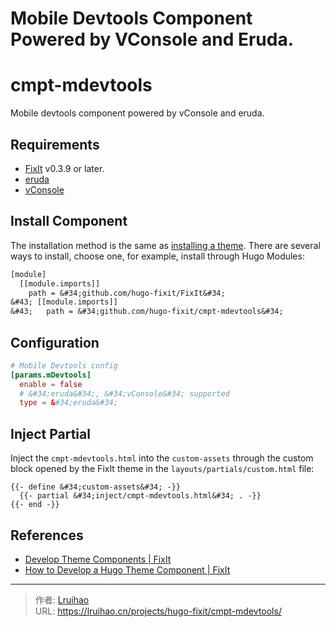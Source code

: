 # Mobile Devtools Component Powered by VConsole and Eruda.

# cmpt-mdevtools

Mobile devtools component powered by vConsole and eruda.

## Requirements

- [FixIt](https://github.com/hugo-fixit/FixIt) v0.3.9 or later.
- [eruda](https://github.com/liriliri/eruda)
- [vConsole](https://github.com/Tencent/vConsole)

## Install Component

The installation method is the same as [installing a theme](https://fixit.lruihao.cn/documentation/installation/). There are several ways to install, choose one, for example, install through Hugo Modules:

```diff
[module]
  [[module.imports]]
    path = &#34;github.com/hugo-fixit/FixIt&#34;
&#43; [[module.imports]]
&#43;   path = &#34;github.com/hugo-fixit/cmpt-mdevtools&#34;
```

## Configuration

```toml
# Mobile Devtools config
[params.mDevtools]
  enable = false
  # &#34;eruda&#34;, &#34;vConsole&#34; supported
  type = &#34;eruda&#34;
```

## Inject Partial

Inject the `cmpt-mdevtools.html` into the `custom-assets` through the custom block opened by the FixIt theme in the `layouts/partials/custom.html` file:

```go-html-template
{{- define &#34;custom-assets&#34; -}}
  {{- partial &#34;inject/cmpt-mdevtools.html&#34; . -}}
{{- end -}}
```

## References

- [Develop Theme Components | FixIt](https://fixit.lruihao.cn/contributing/components/)
- [How to Develop a Hugo Theme Component | FixIt](https://fixit.lruihao.cn/components/dev-component/)


---

> 作者: [Lruihao](https://github.com/Lruihao)  
> URL: https://lruihao.cn/projects/hugo-fixit/cmpt-mdevtools/  

